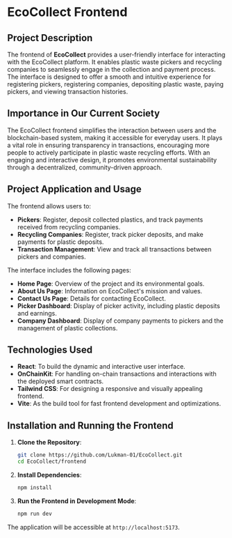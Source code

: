 # EcoCollect Frontend

## Project Description
The frontend of **EcoCollect** provides a user-friendly interface for interacting with the EcoCollect platform. It enables plastic waste pickers and recycling companies to seamlessly engage in the collection and payment process. The interface is designed to offer a smooth and intuitive experience for registering pickers, registering companies, depositing plastic waste, paying pickers, and viewing transaction histories. 

## Importance in Our Current Society
The EcoCollect frontend simplifies the interaction between users and the blockchain-based system, making it accessible for everyday users. It plays a vital role in ensuring transparency in transactions, encouraging more people to actively participate in plastic waste recycling efforts. With an engaging and interactive design, it promotes environmental sustainability through a decentralized, community-driven approach.

## Project Application and Usage
The frontend allows users to:
- **Pickers**: Register, deposit collected plastics, and track payments received from recycling companies.
- **Recycling Companies**: Register, track picker deposits, and make payments for plastic deposits.
- **Transaction Management**: View and track all transactions between pickers and companies.
  
The interface includes the following pages:
- **Home Page**: Overview of the project and its environmental goals.
- **About Us Page**: Information on EcoCollect's mission and values.
- **Contact Us Page**: Details for contacting EcoCollect.
- **Picker Dashboard**: Display of picker activity, including plastic deposits and earnings.
- **Company Dashboard**: Display of company payments to pickers and the management of plastic collections.

## Technologies Used
- **React**: To build the dynamic and interactive user interface.
- **OnChainKit**: For handling on-chain transactions and interactions with the deployed smart contracts.
- **Tailwind CSS**: For designing a responsive and visually appealing frontend.
- **Vite**: As the build tool for fast frontend development and optimizations.

## Installation and Running the Frontend

1. **Clone the Repository**:
   ```bash
   git clone https://github.com/Lukman-01/EcoCollect.git
   cd EcoCollect/frontend
   ```

2. **Install Dependencies**:
   ```bash
   npm install
   ```

3. **Run the Frontend in Development Mode**:
   ```bash
   npm run dev
   ```

The application will be accessible at `http://localhost:5173`.


